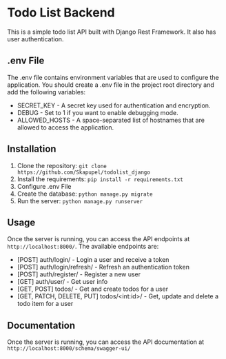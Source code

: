 ﻿# Todo List Backend

This is a simple todo list API built with Django Rest Framework. It also has user authentication.

## .env File
The .env file contains environment variables that are used to configure the application. You should create a .env file in the project root directory and add the following variables:

* SECRET_KEY - A secret key used for authentication and encryption.
* DEBUG - Set to 1 if you want to enable debugging mode.
* ALLOWED_HOSTS - A space-separated list of hostnames that are allowed to access the application.

## Installation
1. Clone the repository: `git clone https://github.com/Skapupel/todolist_django`
2. Install the requirements: `pip install -r requirements.txt`
3. Configure .env File
4. Create the database: `python manage.py migrate`
5. Run the server: `python manage.py runserver`

## Usage
Once the server is running, you can access the API endpoints at `http://localhost:8000/`. The available endpoints are:

* [POST] auth/login/ - Login a user and receive a token
* [POST] auth/login/refresh/ - Refresh an authentication token
* [POST] auth/register/ - Register a new user
* [GET] auth/user/ - Get user info
* [GET, POST] todos/ - Get and create todos for a user
* [GET, PATCH, DELETE, PUT] todos/\<int:id\>/ - Get, update and delete a todo item for a user

## Documentation
Once the server is running, you can access the API documentation at `http://localhost:8000/schema/swagger-ui/`
